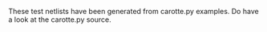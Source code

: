 These test netlists have been generated from carotte.py examples.
Do have a look at the carotte.py source.
